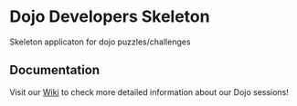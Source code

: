 # Dojo Developers Skeleton

Skeleton applicaton for dojo puzzles/challenges

## Documentation

Visit our [Wiki](https://github.com/DojoDevelopers/Skeleton/wiki) to check more detailed information about our Dojo sessions!
